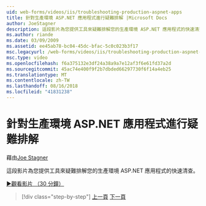 ```yaml
---
uid: web-forms/videos/iis/troubleshooting-production-aspnet-apps
title: 針對生產環境 ASP.NET 應用程式進行疑難排解 |Microsoft Docs
author: JoeStagner
description: 這段影片為您提供工具來疑難排解您的生產環境 ASP.NET 應用程式的快速清查。
ms.author: riande
ms.date: 03/09/2009
ms.assetid: ee45ab78-bc04-45dc-bfac-5c0c023b3f17
msc.legacyurl: /web-forms/videos/iis/troubleshooting-production-aspnet-apps
msc.type: video
ms.openlocfilehash: f6a375132e3df24a38a9a7e12af3f6e61fd37a2d
ms.sourcegitcommit: 45ac74e400f9f2b7dbded66297730f6f14a4eb25
ms.translationtype: MT
ms.contentlocale: zh-TW
ms.lasthandoff: 08/16/2018
ms.locfileid: "41831238"
---
```

<a name="troubleshooting-production-aspnet-apps"></a>針對生產環境 ASP.NET 應用程式進行疑難排解
====================
藉由[Joe Stagner](https://github.com/JoeStagner)

這段影片為您提供工具來疑難排解您的生產環境 ASP.NET 應用程式的快速清查。

[&#9654;觀看影片 （30 分鐘）](https://channel9.msdn.com/Blogs/ASP-NET-Site-Videos/troubleshooting-production-aspnet-apps)

> [!div class="step-by-step"]
> [上一頁](feature-specific-delegated-management.md)
> [下一頁](creating-a-site-with-iis7-manager.md)
